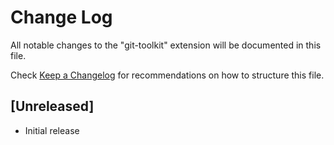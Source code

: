 # Change Log

All notable changes to the "git-toolkit" extension will be documented in this file.

Check [Keep a Changelog](http://keepachangelog.com/) for recommendations on how to structure this file.

## [Unreleased]

- Initial release